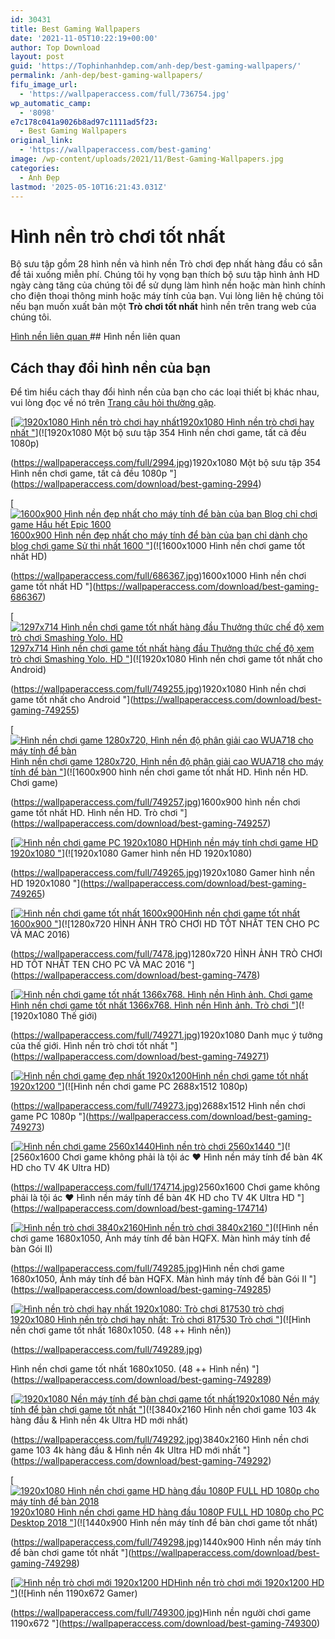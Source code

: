 ```yaml
---
id: 30431
title: Best Gaming Wallpapers
date: '2021-11-05T10:22:19+00:00'
author: Top Download
layout: post
guid: 'https://Tophinhanhdep.com/anh-dep/best-gaming-wallpapers/'
permalink: /anh-dep/best-gaming-wallpapers/
fifu_image_url:
  - 'https://wallpaperaccess.com/full/736754.jpg'
wp_automatic_camp:
  - '8098'
e7c178c041a9026b8ad97c1111ad5f23:
  - Best Gaming Wallpapers
original_link:
  - 'https://wallpaperaccess.com/best-gaming'
image: /wp-content/uploads/2021/11/Best-Gaming-Wallpapers.jpg
categories:
  - Ảnh Đẹp
lastmod: '2025-05-10T16:21:43.031Z'
---
```

# Hình nền trò chơi tốt nhất

Bộ sưu tập gồm 28 hình nền và hình nền Trò chơi đẹp nhất hàng đầu có sẵn để tải xuống miễn phí. Chúng tôi hy vọng bạn thích bộ sưu tập hình ảnh HD ngày càng tăng của chúng tôi để sử dụng làm hình nền hoặc màn hình chính cho điện thoại thông minh hoặc máy tính của bạn. Vui lòng liên hệ chúng tôi nếu bạn muốn xuất bản một **Trò chơi tốt nhất** hình nền trên trang web của chúng tôi.

[Hình nền liên quan ](#related) ## Hình nền liên quan

## Cách thay đổi hình nền của bạn

Để tìm hiểu cách thay đổi hình nền của bạn cho các loại thiết bị khác nhau, vui lòng đọc về nó trên [Trang câu hỏi thường gặp](https://tophinhanhdep.com/faq/).

  
[[![1920x1080 Hình nền trò chơi hay nhất](https://wallpaperaccess.com/full/736754.jpg)1920x1080 Hình nền trò chơi hay nhất "](https://wallpaperaccess.com/download/best-gaming-736754)](![1920x1080 Một bộ sưu tập 354 Hình nền chơi game, tất cả đều 1080p)

(https://wallpaperaccess.com/full/2994.jpg)1920x1080 Một bộ sưu tập 354 Hình nền chơi game, tất cả đều 1080p "](https://wallpaperaccess.com/download/best-gaming-2994)

[[![1600x900 Hình nền đẹp nhất cho máy tính để bàn của bạn Blog chỉ chơi game Hầu hết Epic 1600](https://wallpaperaccess.com/full/84414.jpg)1600x900 Hình nền đẹp nhất cho máy tính để bàn của bạn chỉ dành cho blog chơi game Sử thi nhất 1600 "](https://wallpaperaccess.com/download/best-gaming-84414)](![1600x1000 Hình nền chơi game tốt nhất HD)

(https://wallpaperaccess.com/full/686367.jpg)1600x1000 Hình nền chơi game tốt nhất HD "](https://wallpaperaccess.com/download/best-gaming-686367)

[[![1297x714 Hình nền chơi game tốt nhất hàng đầu Thưởng thức chế độ xem trò chơi Smashing Yolo.  HD](https://wallpaperaccess.com/full/7479.jpg)1297x714 Hình nền chơi game tốt nhất hàng đầu Thưởng thức chế độ xem trò chơi Smashing Yolo. HD "](https://wallpaperaccess.com/download/best-gaming-7479)](![1920x1080 Hình nền chơi game tốt nhất cho Android)

(https://wallpaperaccess.com/full/749255.jpg)1920x1080 Hình nền chơi game tốt nhất cho Android "](https://wallpaperaccess.com/download/best-gaming-749255)

[[![Hình nền chơi game 1280x720, Hình nền độ phân giải cao WUA718 cho máy tính để bàn](https://wallpaperaccess.com/full/84434.jpg)Hình nền chơi game 1280x720, Hình nền độ phân giải cao WUA718 cho máy tính để bàn "](https://wallpaperaccess.com/download/best-gaming-84434)](![1600x900 hình nền chơi game tốt nhất HD.  Hình nền HD.  Chơi game)

(https://wallpaperaccess.com/full/749257.jpg)1600x900 hình nền chơi game tốt nhất HD. Hình nền HD. Trò chơi "](https://wallpaperaccess.com/download/best-gaming-749257)

[[![Hình nền chơi game PC 1920x1080 HD](https://wallpaperaccess.com/full/749262.jpg)Hình nền máy tính chơi game HD 1920x1080 "](https://wallpaperaccess.com/download/best-gaming-749262)](![1920x1080 Gamer hình nền HD 1920x1080)

(https://wallpaperaccess.com/full/749265.jpg)1920x1080 Gamer hình nền HD 1920x1080 "](https://wallpaperaccess.com/download/best-gaming-749265)

[[![Hình nền chơi game tốt nhất 1600x900](https://wallpaperaccess.com/full/749266.jpg)Hình nền chơi game tốt nhất 1600x900 "](https://wallpaperaccess.com/download/best-gaming-749266)](![1280x720 HÌNH ẢNH TRÒ CHƠI HD TỐT NHẤT TEN CHO PC VÀ MAC 2016)

(https://wallpaperaccess.com/full/7478.jpg)1280x720 HÌNH ẢNH TRÒ CHƠI HD TỐT NHẤT TEN CHO PC VÀ MAC 2016 "](https://wallpaperaccess.com/download/best-gaming-7478)

[[![Hình nền chơi game tốt nhất 1366x768.  Hình nền Hình ảnh.  Chơi game](https://wallpaperaccess.com/full/749269.jpg)Hình nền chơi game tốt nhất 1366x768. Hình nền Hình ảnh. Trò chơi "](https://wallpaperaccess.com/download/best-gaming-749269)](![1920x1080 Thế giới)

(https://wallpaperaccess.com/full/749271.jpg)1920x1080 Danh mục ý tưởng của thế giới. Hình nền trò chơi tốt nhất "](https://wallpaperaccess.com/download/best-gaming-749271)

[[![Hình nền chơi game đẹp nhất 1920x1200](https://wallpaperaccess.com/full/749272.jpg)Hình nền chơi game tốt nhất 1920x1200 "](https://wallpaperaccess.com/download/best-gaming-749272)](![Hình nền chơi game PC 2688x1512 1080p)

(https://wallpaperaccess.com/full/749273.jpg)2688x1512 Hình nền chơi game PC 1080p "](https://wallpaperaccess.com/download/best-gaming-749273)

[[![Hình nền chơi game 2560x1440](https://wallpaperaccess.com/full/749274.jpg)Hình nền trò chơi 2560x1440 "](https://wallpaperaccess.com/download/best-gaming-749274)](![2560x1600 Chơi game không phải là tội ác ❤ Hình nền máy tính để bàn 4K HD cho TV 4K Ultra HD)

(https://wallpaperaccess.com/full/174714.jpg)2560x1600 Chơi game không phải là tội ác ❤ Hình nền máy tính để bàn 4K HD cho TV 4K Ultra HD "](https://wallpaperaccess.com/download/best-gaming-174714)

[[![Hình nền trò chơi 3840x2160](https://wallpaperaccess.com/full/749283.jpg)Hình nền trò chơi 3840x2160 "](https://wallpaperaccess.com/download/best-gaming-749283)](![Hình nền chơi game 1680x1050, Ảnh máy tính để bàn HQFX.  Màn hình máy tính để bàn Gói II)

(https://wallpaperaccess.com/full/749285.jpg)Hình nền chơi game 1680x1050, Ảnh máy tính để bàn HQFX. Màn hình máy tính để bàn Gói II "](https://wallpaperaccess.com/download/best-gaming-749285)

[[![Hình nền trò chơi hay nhất 1920x1080: Trò chơi 817530 trò chơi](https://wallpaperaccess.com/full/7507.jpg)1920x1080 Hình nền trò chơi hay nhất: Trò chơi 817530 Trò chơi "](https://wallpaperaccess.com/download/best-gaming-7507)](![Hình nền chơi game tốt nhất 1680x1050.  (48 ++ Hình nền))

(https://wallpaperaccess.com/full/749289.jpg)

Hình nền chơi game tốt nhất 1680x1050. (48 ++ Hình nền) "](https://wallpaperaccess.com/download/best-gaming-749289)

[[![1920x1080 Nền máy tính để bàn chơi game tốt nhất](https://wallpaperaccess.com/full/749290.jpg)1920x1080 Nền máy tính để bàn chơi game tốt nhất "](https://wallpaperaccess.com/download/best-gaming-749290)](![3840x2160 Hình nền chơi game 103 4k hàng đầu & Hình nền 4k Ultra HD mới nhất)

(https://wallpaperaccess.com/full/749292.jpg)3840x2160 Hình nền chơi game 103 4k hàng đầu &amp; Hình nền 4k Ultra HD mới nhất "](https://wallpaperaccess.com/download/best-gaming-749292)

[[![1920x1080 Hình nền chơi game HD hàng đầu 1080P FULL HD 1080p cho máy tính để bàn 2018](https://wallpaperaccess.com/full/749296.jpg)1920x1080 Hình nền chơi game HD hàng đầu 1080P FULL HD 1080p cho PC Desktop 2018 "](https://wallpaperaccess.com/download/best-gaming-749296)](![1440x900 Hình nền máy tính để bàn chơi game tốt nhất)

(https://wallpaperaccess.com/full/749298.jpg)1440x900 Hình nền máy tính để bàn chơi game tốt nhất "](https://wallpaperaccess.com/download/best-gaming-749298)

[[![Hình nền trò chơi mới 1920x1200 HD](https://wallpaperaccess.com/full/749299.jpg)Hình nền trò chơi mới 1920x1200 HD "](https://wallpaperaccess.com/download/best-gaming-749299)](![Hình nền 1190x672 Gamer)

(https://wallpaperaccess.com/full/749300.jpg)Hình nền người chơi game 1190x672 "](https://wallpaperaccess.com/download/best-gaming-749300)
